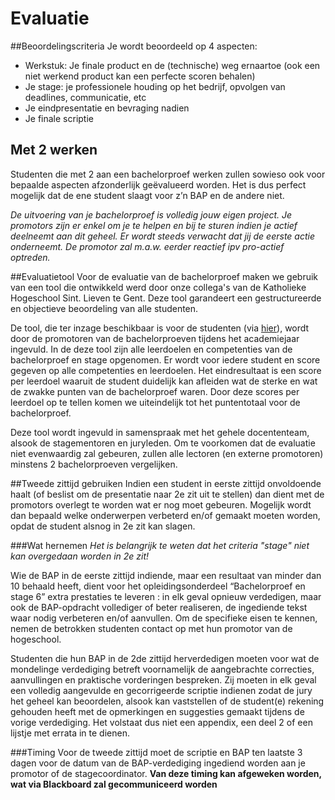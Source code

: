 ﻿# Evaluatie 
##Beoordelingscriteria
Je wordt beoordeeld op 4 aspecten:
* Werkstuk: Je finale product en de (technische) weg ernaartoe (ook een niet werkend product kan een perfecte scoren behalen)
* Je stage: je professionele houding op het bedrijf, opvolgen van deadlines, communicatie, etc
* Je eindpresentatie en bevraging nadien
* Je finale scriptie

## Met 2 werken
Studenten die met 2 aan een bachelorproef werken zullen sowieso ook voor bepaalde aspecten afzonderlijk geëvalueerd worden. Het is dus perfect mogelijk dat de ene student slaagt voor z’n BAP en de andere niet.


*De uitvoering van je bachelorproef is volledig jouw eigen project. Je promotors zijn er enkel om je te helpen en bij te sturen indien je actief deelneemt aan dit geheel. Er wordt steeds verwacht dat jij de eerste actie onderneemt. De promotor zal m.a.w. eerder reactief ipv pro-actief optreden.*

##Evaluatietool
Voor de evaluatie van de bachelorproef maken we gebruik van een tool die ontwikkeld werd door onze collega's van de Katholieke Hogeschool Sint. Lieven te Gent. Deze tool garandeert een gestructureerde en objectieve beoordeling van alle studenten.

De tool, die ter inzage beschikbaar is voor de studenten (via [hier](https://github.com/AP-Elektronica-ICT/BAP_Stage_Syllabus/tree/master/Evaluatie)), wordt door de promotoren van de bachelorproeven tijdens het academiejaar ingevuld. In de deze tool zijn alle leerdoelen en competenties van de bachelorproef en stage opgenomen. Er wordt voor iedere student en score gegeven op alle competenties en leerdoelen. Het eindresultaat is een score per leerdoel waaruit de student duidelijk kan afleiden wat de sterke en wat de zwakke punten van de bachelorproef waren. Door deze scores per leerdoel op te tellen komen we uiteindelijk tot het puntentotaal voor de bachelorproef.

Deze tool wordt ingevuld in samenspraak met het gehele docententeam, alsook de stagementoren en juryleden. Om te voorkomen dat de evaluatie niet evenwaardig zal gebeuren, zullen alle lectoren (en externe promotoren) minstens 2 bachelorproeven vergelijken.

##Tweede zittijd gebruiken
Indien een student in eerste zittijd onvoldoende haalt (of beslist om de presentatie naar 2e zit uit te stellen) dan dient met de promotors overlegt te worden wat er nog moet gebeuren. Mogelijk wordt dan bepaald welke onderwerpen verbeterd en/of gemaakt moeten worden, opdat de student alsnog in 2e zit kan slagen.

###Wat hernemen
*Het is belangrijk te weten dat het criteria "stage" niet kan overgedaan worden in 2e zit!*

Wie de BAP in de eerste zittijd indiende, maar een resultaat van minder dan 10 behaald heeft, dient voor het opleidingsonderdeel “Bachelorproef en stage 6” extra prestaties te leveren : in elk geval opnieuw verdedigen, maar ook de BAP-opdracht vollediger of beter realiseren, de ingediende tekst waar nodig verbeteren en/of aanvullen. Om de specifieke eisen te kennen, nemen de betrokken studenten contact op met hun promotor van de hogeschool.

Studenten die hun BAP in de 2de zittijd herverdedigen moeten voor wat de mondelinge verdediging betreft voornamelijk de aangebrachte correcties, aanvullingen en praktische vorderingen bespreken. Zij moeten in elk geval een volledig aangevulde en gecorrigeerde scriptie indienen zodat de jury het geheel kan beoordelen, alsook kan vaststellen of de student(e) rekening gehouden heeft met de opmerkingen en suggesties gemaakt tijdens de vorige verdediging. Het volstaat dus niet een appendix, een deel 2 of een lijstje met errata in te dienen.

###Timing
Voor de tweede zittijd moet de scriptie en BAP ten laatste 3 dagen voor de datum van de BAP-verdediging ingediend worden aan je promotor of de stagecoordinator.
**Van deze timing kan afgeweken worden, wat via Blackboard zal gecommuniceerd worden**
